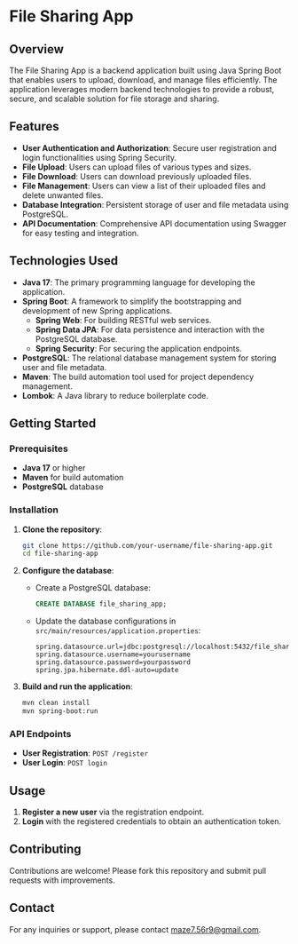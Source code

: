 # File Sharing App

## Overview
The File Sharing App is a backend application built using Java Spring Boot that enables users to upload, download, and manage files efficiently. The application leverages modern backend technologies to provide a robust, secure, and scalable solution for file storage and sharing.

## Features
- **User Authentication and Authorization**: Secure user registration and login functionalities using Spring Security.
- **File Upload**: Users can upload files of various types and sizes.
- **File Download**: Users can download previously uploaded files.
- **File Management**: Users can view a list of their uploaded files and delete unwanted files.
- **Database Integration**: Persistent storage of user and file metadata using PostgreSQL.
- **API Documentation**: Comprehensive API documentation using Swagger for easy testing and integration.

## Technologies Used
- **Java 17**: The primary programming language for developing the application.
- **Spring Boot**: A framework to simplify the bootstrapping and development of new Spring applications.
  - **Spring Web**: For building RESTful web services.
  - **Spring Data JPA**: For data persistence and interaction with the PostgreSQL database.
  - **Spring Security**: For securing the application endpoints.
- **PostgreSQL**: The relational database management system for storing user and file metadata.
- **Maven**: The build automation tool used for project dependency management.
- **Lombok**: A Java library to reduce boilerplate code.

## Getting Started
### Prerequisites
- **Java 17** or higher
- **Maven** for build automation
- **PostgreSQL** database

### Installation
1. **Clone the repository**:
   ```bash
   git clone https://github.com/your-username/file-sharing-app.git
   cd file-sharing-app
   ```

2. **Configure the database**:
   - Create a PostgreSQL database:
     ```sql
     CREATE DATABASE file_sharing_app;
     ```
   - Update the database configurations in `src/main/resources/application.properties`:
     ```properties
     spring.datasource.url=jdbc:postgresql://localhost:5432/file_sharing_app
     spring.datasource.username=yourusername
     spring.datasource.password=yourpassword
     spring.jpa.hibernate.ddl-auto=update
     ```

3. **Build and run the application**:
   ```bash
   mvn clean install
   mvn spring-boot:run
   ```

### API Endpoints
- **User Registration**: `POST /register`
- **User Login**: `POST login`

## Usage
1. **Register a new user** via the registration endpoint.
2. **Login** with the registered credentials to obtain an authentication token.
   
## Contributing
Contributions are welcome! Please fork this repository and submit pull requests with improvements.


## Contact
For any inquiries or support, please contact [maze7.56r9@gmail.com](mailto:maze7.56r9@gmail.com).
